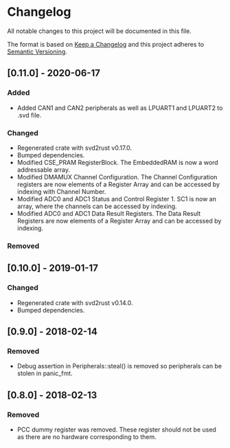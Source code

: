# Changelog
All notable changes to this project will be documented in this file.

The format is based on [Keep a Changelog](http://keepachangelog.com/en/1.0.0/)
and this project adheres to [Semantic Versioning](http://semver.org/spec/v2.0.0.html).

## [0.11.0] - 2020-06-17
### Added
 - Added CAN1 and CAN2 peripherals as well as LPUART1 and LPUART2 to .svd file.
### Changed
 - Regenerated crate with svd2rust v0.17.0.
 - Bumped dependencies.
 - Modified CSE_PRAM RegisterBlock. The EmbeddedRAM is now a word addressable array.
 - Modified DMAMUX Channel Configuration. The Channel Configuration registers are now elements of a Register Array and can be accessed by indexing with Channel Number.
 - Modified ADC0 and ADC1 Status and Control Register 1. SC1 is now an array, where the channels can be accessed by indexing.
 - Modified ADC0 and ADC1 Data Result Registers. The Data Result Registers are now elements of a Register Array and can be accessed by indexing.
### Removed
## [0.10.0] - 2019-01-17
### Changed
 - Regenerated crate with svd2rust v0.14.0.
 - Bumped dependencies.
## [0.9.0] - 2018-02-14
### Removed
 - Debug assertion in Peripherals::steal() is removed so peripherals can be stolen in panic_fmt.
## [0.8.0] - 2018-02-13
### Removed
 - PCC dummy register was removed. These register should not be used as there are no hardware corresponding to them.
